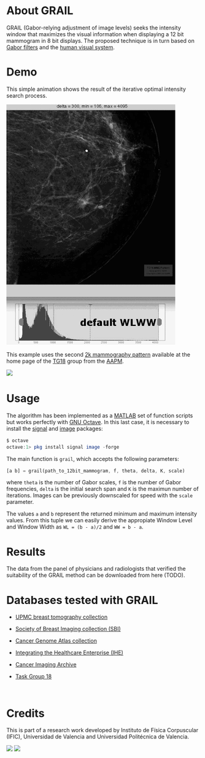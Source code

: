 # About GRAIL

GRAIL (Gabor-relying adjustment of image levels) seeks the intensity window that maximizes the visual information when displaying a 12 bit mammogram in 8 bit displays. The proposed technique is in turn based on [Gabor filters](https://en.wikipedia.org/wiki/Gabor_filter) and the [human visual system](https://en.wikipedia.org/wiki/Visual_system).



# Demo

This simple animation shows the result of the iterative optimal intensity search process.

 ![gabordemo](gabordemo.gif)



This example uses the second [2k mammography pattern](http://deckard.mc.duke.edu/~samei/tg18_files/TG18-MM-dcm.zip) available at the home page of the [TG18](http://deckard.mc.duke.edu/~samei/tg18) group from the [AAPM](http://www.aapm.org).

![](https://encrypted-tbn0.gstatic.com/images?q=tbn:ANd9GcRfE-gRiWyKvW20HS4JW-YICaHz1twjuX2ZbGXX8dZaXyeZ2ZcwmA)



# Usage

The algorithm has been implemented as a [MATLAB](https://www.mathworks.com/products/matlab/) set of function scripts but works perfectly with [GNU Octave](https://www.gnu.org/software/octave/). In this last case, it is necessary to install the [signal](http://octave.sourceforge.net/signal/) and [image](http://octave.sourceforge.net/image/) packages:

```octave
$ octave
octave:1> pkg install signal image -forge
```

The main function is `grail`, which accepts the following parameters:

```octave
[a b] = grail(path_to_12bit_mammogram, f, theta, delta, K, scale)
```

where `theta` is the number of Gabor scales, `f` is the number of Gabor frequencies, `delta` is the initial search span and `K` is the maximun number of iterations. Images can be previously downscaled for speed with the `scale` parameter. 

The values `a` and `b` represent the returned minimum and maximum intensity values. From this tuple we can easily derive the appropiate Window Level and Window Width as `WL = (b - a)/2` and `WW = b - a`. 



# Results

The data from the panel of physicians and radiologists that verified the suitability of the GRAIL method can be downloaded from here (TODO).



# Databases tested with GRAIL

- [UPMC breast tomography collection](http://www.dclunie.com/pixelmedimagearchive/upmcdigitalmammotomocollection/index.html)

- [Society of Breast Imaging collection (SBI)](https://dl.dropbox.com/s/s6ro0jsnyihg6hu/scenarios_070403.tar.bz2?dl=1)

- [Cancer Genome Atlas collection](https://gdc-portal.nci.nih.gov/search/s?facetTab=cases)

- [Integrating the Healthcare Enterprise (IHE)](http://ihedoc.wustl.edu/mesasoftware/10.15.0/dist/data/MESA-storage-B_10_11_0.zip)

- [Cancer Imaging Archive](http://www.cancerimagingarchive.net)

- [Task Group 18](http://deckard.mc.duke.edu/~samei/tg18)

  ​



# Credits

This is part of a research work developed by Instituto de Física Corpuscular (IFIC), Universidad de Valencia and Universidad Politécnica de Valencia.

![](http://www.uv.es/otri/imagenes/logo-ific)  ![](https://www.prhlt.upv.es/images/logo-upv-hor.png)